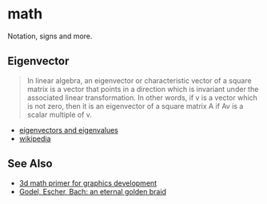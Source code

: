 # math
Notation, signs and more.

## Eigenvector
> In linear algebra, an eigenvector or characteristic vector of a square matrix
> is a vector that points in a direction which is invariant under the associated
> linear transformation. In other words, if v is a vector which is not zero, then
> it is an eigenvector of a square matrix A if Av is a scalar multiple of v.

- [eigenvectors and eigenvalues](http://setosa.io/ev/eigenvectors-and-eigenvalues/)
- [wikipedia](https://en.wikipedia.org/wiki/Eigenvalues_and_eigenvectors)

## See Also
- [3d math primer for graphics development](http://www.amazon.com/Primer-Graphics-Development-Wordware-Library/dp/1556229119)
- [Godel, Escher, Bach: an eternal golden braid](http://www.amazon.com/G%C3%B6del-Escher-Bach-Eternal-Golden/dp/0465026567)
